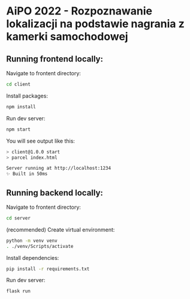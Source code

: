 # AiPO 2022 - Rozpoznawanie lokalizacji na podstawie nagrania z kamerki samochodowej

## Running frontend locally:

Navigate to frontent directory:
```bash
cd client
```

Install packages:
```bash
npm install
```

Run dev server:
```bash
npm start
```

You will see output like this:
```bash
> client@1.0.0 start
> parcel index.html

Server running at http://localhost:1234
✨ Built in 50ms
```

## Running backend locally:

Navigate to frontent directory:
```bash
cd server
```

(recommended) Create virtual environment:
```bash
python -m venv venv
. ./venv/Scripts/activate
```

Install dependencies:
```bash
pip install -r requirements.txt
```

Run dev server:
```bash
flask run
```

